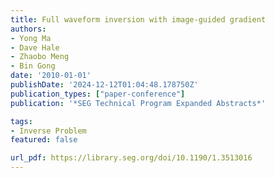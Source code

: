 ```yaml
---
title: Full waveform inversion with image-guided gradient
authors:
- Yong Ma
- Dave Hale
- Zhaobo Meng
- Bin Gong
date: '2010-01-01'
publishDate: '2024-12-12T01:04:48.178750Z'
publication_types: ["paper-conference"]
publication: '*SEG Technical Program Expanded Abstracts*'

tags:
- Inverse Problem
featured: false

url_pdf: https://library.seg.org/doi/10.1190/1.3513016
---
```

